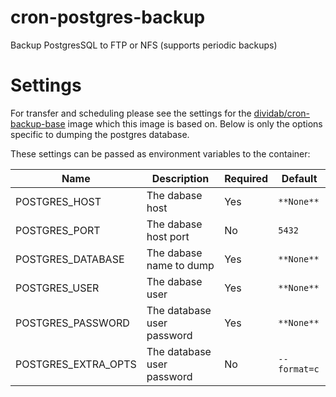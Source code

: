 # cron-postgres-backup

Backup PostgresSQL to FTP or NFS (supports periodic backups)

# Settings

For transfer and scheduling please see the settings for the [dividab/cron-backup-base](https://hub.docker.com/r/dividab/cron-backup-base/) image which this image is based on. Below is only the options specific to dumping the postgres database. 

These settings can be passed as environment variables to the container:

| Name                      | Description                                  | Required  | Default      |
| ------------------------- | -------------------------------------------- | --------- | ------------ |
| POSTGRES_HOST             | The dabase host                              | Yes       | `**None**`   |
| POSTGRES_PORT             | The dabase host port                         | No        | `5432`       |
| POSTGRES_DATABASE         | The dabase name to dump                      | Yes       | `**None**`   |
| POSTGRES_USER             | The dabase user                              | Yes       | `**None**`   |
| POSTGRES_PASSWORD         | The database user password                   | Yes       | `**None**`   |
| POSTGRES_EXTRA_OPTS       | The database user password                   | No        | `--format=c` |
